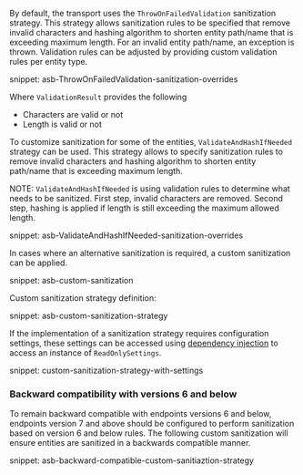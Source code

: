 By default, the transport uses the `ThrowOnFailedValidation` sanitization strategy. This strategy allows sanitization rules to be specified that remove invalid characters and hashing algorithm to shorten entity path/name that is exceeding maximum length. For an invalid entity path/name, an exception is thrown. Validation rules can be adjusted by providing custom validation rules per entity type.

snippet: asb-ThrowOnFailedValidation-sanitization-overrides

Where `ValidationResult` provides the following

 * Characters are valid or not
 * Length is valid or not

To customize sanitization for some of the entities, `ValidateAndHashIfNeeded` strategy can be used. This strategy allows to specify sanitization rules to remove invalid characters and hashing algorithm to shorten entity path/name that is exceeding maximum length.

NOTE: `ValidateAndHashIfNeeded` is using validation rules to determine what needs to be sanitized. First step, invalid characters are removed. Second step, hashing is applied if length is still exceeding the maximum allowed length.

snippet: asb-ValidateAndHashIfNeeded-sanitization-overrides

In cases where an alternative sanitization is required, a custom sanitization can be applied.

snippet: asb-custom-sanitization

Custom sanitization strategy definition:

snippet: asb-custom-sanitization-strategy

If the implementation of a sanitization strategy requires configuration settings, these settings can be accessed using [dependency injection](/nservicebus/dependency-injection/) to access an instance of `ReadOnlySettings`.

snippet: custom-sanitization-strategy-with-settings


### Backward compatibility with versions 6 and below

To remain backward compatible with endpoints versions 6 and below, endpoints version 7 and above should be configured to perform sanitization based on version 6 and below rules. The following custom sanitization will ensure entities are sanitized in a backwards compatible manner.

snippet: asb-backward-compatible-custom-sanitiaztion-strategy
